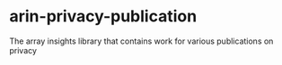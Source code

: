 # arin-privacy-publication
The array insights library that contains work for various publications on privacy
